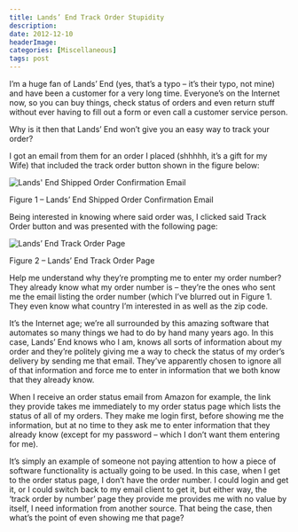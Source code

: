 ```yaml
---
title: Lands’ End Track Order Stupidity
description: 
date: 2012-12-10
headerImage: 
categories: [Miscellaneous]
tags: post
---
```


I’m a huge fan of Lands’ End (yes, that’s a typo – it’s their typo, not mine) and have been a customer for a very long time. Everyone’s on the Internet now, so you can buy things, check status of orders and even return stuff without ever having to fill out a form or even call a customer service person.

Why is it then that Lands’ End won’t give you an easy way to track your order?

I got an email from them for an order I placed (shhhhh, it’s a gift for my Wife) that included the track order button shown in the figure below:

![Lands' End Shipped Order Confirmation Email](/images/2012/lands_end_1.png "Lands' End Shipped Order Confirmation Email")

Figure 1 – Lands’ End Shipped Order Confirmation Email

Being interested in knowing where said order was, I clicked said Track Order button and was presented with the following page:

![Lands’ End Track Order Page](/images/2012/lands_end_2.png "Lands’ End Track Order Page")

Figure 2 – Lands’ End Track Order Page

Help me understand why they’re prompting me to enter my order number? They already know what my order number is – they’re the ones who sent me the email listing the order number (which I’ve blurred out in Figure 1. They even know what country I’m interested in as well as the zip code.

It’s the Internet age; we’re all surrounded by this amazing software that automates so many things we had to do by hand many years ago. In this case, Lands’ End knows who I am, knows all sorts of information about my order and they’re politely giving me a way to check the status of my order’s delivery by sending me that email. They’ve apparently chosen to ignore all of that information and force me to enter in information that we both know that they already know.

When I receive an order status email from Amazon for example, the link they provide takes me immediately to my order status page which lists the status of all of my orders. They make me login first, before showing me the information, but at no time to they ask me to enter information that they already know (except for my password – which I don’t want them entering for me).

It’s simply an example of someone not paying attention to how a piece of software functionality is actually going to be used. In this case, when I get to the order status page, I don’t have the order number. I could login and get it, or I could switch back to my email client to get it, but either way, the ‘track order by number’ page they provide me provides me with no value by itself, I need information from another source. That being the case, then what’s the point of even showing me that page?